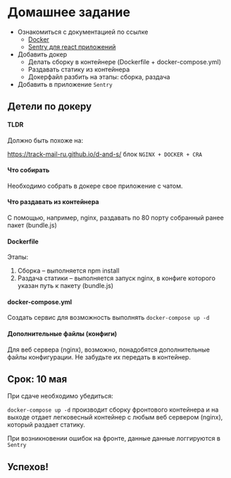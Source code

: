 # Домашнее задание

- Ознакомиться с документацией по ссылке
   - [Docker](https://docs.docker.com/get-started/)
   - [Sentry для react приложений](https://docs.sentry.io/platforms/javascript/react/)
- Добавить докер
   - Делать сборку в контейнере (Dockerfile + docker-compose.yml)
   - Раздавать статику из контейнера
   - Докерфайл разбить на этапы: сборка, раздача
- Добавить в приложение `Sentry`

## Детели по докеру

#### TLDR

Должно быть похоже на:

https://track-mail-ru.github.io/d-and-s/ блок `NGINX + DOCKER + CRA`

#### Что собирать

Необходимо собрать в докере свое приложение с чатом. 

#### Что раздавать из контейнера

С помощью, например, nginx, раздавать по 80 порту собранный ранее пакет (bundle.js)

#### Dockerfile

Этапы:

1. Сборка – выполняется npm install
2. Раздача статики – выполняется запуск nginx, в конфиге которого указан путь к пакету (bundle.js)

#### docker-compose.yml

Создать сервис для возможность выполнять `docker-compose up -d`

#### Дополнительные файлы (конфиги)

Для веб сервера (nginx), возможно, понадобятся дополнительные файлы конфигурации. Не забудьте их передать в контейнер.

## Срок: 10 мая

При сдаче необходимо убедиться:

`docker-compose up -d` производит сборку фронтового контейнера и на выходе отдает легковесный контейнер с любым веб сервером (nginx), который раздает статику.

При возникновении ошибок на фронте, данные данные логгируются в `Sentry`

## Успехов!
